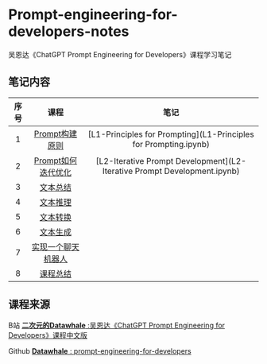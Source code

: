 # Prompt-engineering-for-developers-notes
吴恩达《ChatGPT Prompt Engineering for Developers》课程学习笔记

## 笔记内容

| 序号  |                             课程                              |                                    笔记                                     |
|:---:|:-----------------------------------------------------------:|:-------------------------------------------------------------------------:|
|  1  |  [Prompt构建原则](https://www.bilibili.com/video/BV1ug4y157xA)  |     [L1-Principles for Prompting](L1-Principles for Prompting.ipynb)      |
|  2  | [Prompt如何迭代优化](https://www.bilibili.com/video/BV1yh411V7ge) | [L2-Iterative Prompt Development](L2-Iterative Prompt Development.ipynb)  |
|  3  |     [文本总结](https://www.bilibili.com/video/BV1jM411379y)     ||
|  4  |     [文本推理](https://www.bilibili.com/video/BV1B24y1T7Pt)     ||
|  5  |     [文本转换](https://www.bilibili.com/video/BV1Bk4y1E7Z8)     ||
|  6  |     [文本生成](https://www.bilibili.com/video/BV1Jh411j7PH)     ||
|  7  |  [实现一个聊天机器人](https://www.bilibili.com/video/BV1jm4y1y7rA)   ||
|  8  |     [课程总结](https://www.bilibili.com/video/BV1RT411b7E8)     ||

## 课程来源
B站 [**二次元的Datawhale** :吴恩达《ChatGPT Prompt Engineering for Developers》课程中文版](https://space.bilibili.com/431850986)  

Github [**Datawhale** : prompt-engineering-for-developers](https://github.com/datawhalechina/prompt-engineering-for-developers/tree/main)